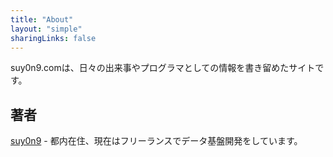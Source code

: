 ```yaml
---
title: "About"
layout: "simple"
sharingLinks: false
---
```


<!--more-->

suy0n9.comは、日々の出来事やプログラマとしての情報を書き留めたサイトです。


## 著者
[suy0n9](https://suy0n9.me) - 都内在住、現在はフリーランスでデータ基盤開発をしています。
